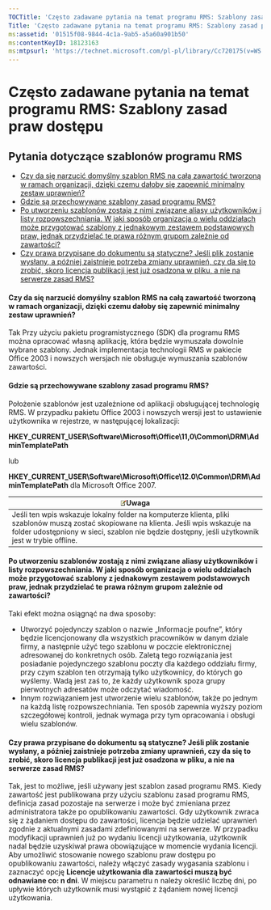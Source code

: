 ```yaml
---
TOCTitle: 'Często zadawane pytania na temat programu RMS: Szablony zasad praw dostępu'
Title: 'Często zadawane pytania na temat programu RMS: Szablony zasad praw dostępu'
ms:assetid: '01515f08-9844-4c1a-9ab5-a5a60a901b50'
ms:contentKeyID: 18123163
ms:mtpsurl: 'https://technet.microsoft.com/pl-pl/library/Cc720175(v=WS.10)'
---
```


Często zadawane pytania na temat programu RMS: Szablony zasad praw dostępu
==========================================================================

Pytania dotyczące szablonów programu RMS
----------------------------------------

-   [Czy da się narzucić domyślny szablon RMS na całą zawartość tworzoną w ramach organizacji, dzięki czemu dałoby się zapewnić minimalny zestaw uprawnień?](#bkmk_57)
-   [Gdzie są przechowywane szablony zasad programu RMS?](#bkmk_58)
-   [Po utworzeniu szablonów zostają z nimi związane aliasy użytkowników i listy rozpowszechniania. W jaki sposób organizacja o wielu oddziałach może przygotować szablony z jednakowym zestawem podstawowych praw, jednak przydzielać te prawa różnym grupom zależnie od zawartości?](#bkmk_59)
-   [Czy prawa przypisane do dokumentu są statyczne? Jeśli plik zostanie wysłany, a później zaistnieje potrzeba zmiany uprawnień, czy da się to zrobić, skoro licencja publikacji jest już osadzona w pliku, a nie na serwerze zasad RMS?](#bkmk_60)

<span id="BKMK_57"></span>
#### Czy da się narzucić domyślny szablon RMS na całą zawartość tworzoną w ramach organizacji, dzięki czemu dałoby się zapewnić minimalny zestaw uprawnień?

Tak Przy użyciu pakietu programistycznego (SDK) dla programu RMS można opracować własną aplikację, która będzie wymuszała dowolnie wybrane szablony. Jednak implementacja technologii RMS w pakiecie Office 2003 i nowszych wersjach nie obsługuje wymuszania szablonów zawartości.

<span id="BKMK_58"></span>
#### Gdzie są przechowywane szablony zasad programu RMS?

Położenie szablonów jest uzależnione od aplikacji obsługującej technologię RMS. W przypadku pakietu Office 2003 i nowszych wersji jest to ustawienie użytkownika w rejestrze, w następującej lokalizacji:

**HKEY\_CURRENT\_USER\\Software\\Microsoft\\Office\\11,0\\Common\\DRM\\AdminTemplatePath**

lub

**HKEY\_CURRENT\_USER\\Software\\Microsoft\\Office\\12.0\\Common\\DRM\\AdminTemplatePath** dla Microsoft Office 2007.

| ![](images/Cc720175.note(WS.10).gif)Uwaga                                                                                                                                                                     |
|--------------------------------------------------------------------------------------------------------------------------------------------------------------------------------------------------------------------------------------------|
| Jeśli ten wpis wskazuje lokalny folder na komputerze klienta, pliki szablonów muszą zostać skopiowane na klienta. Jeśli wpis wskazuje na folder udostępniony w sieci, szablon nie będzie dostępny, jeśli użytkownik jest w trybie offline. |

<span id="BKMK_59"></span>
#### Po utworzeniu szablonów zostają z nimi związane aliasy użytkowników i listy rozpowszechniania. W jaki sposób organizacja o wielu oddziałach może przygotować szablony z jednakowym zestawem podstawowych praw, jednak przydzielać te prawa różnym grupom zależnie od zawartości?

Taki efekt można osiągnąć na dwa sposoby:

-   Utworzyć pojedynczy szablon o nazwie „Informacje poufne”, który będzie licencjonowany dla wszystkich pracowników w danym dziale firmy, a następnie użyć tego szablonu w poczcie elektronicznej adresowanej do konkretnych osób. Zaletą tego rozwiązania jest posiadanie pojedynczego szablonu poczty dla każdego oddziału firmy, przy czym szablon ten otrzymają tylko użytkownicy, do których go wyślemy. Wadą jest zaś to, że każdy użytkownik spoza grupy pierwotnych adresatów może odczytać wiadomość.
-   Innym rozwiązaniem jest utworzenie wielu szablonów, także po jednym na każdą listę rozpowszechniania. Ten sposób zapewnia wyższy poziom szczegółowej kontroli, jednak wymaga przy tym opracowania i obsługi wielu szablonów.

<span id="BKMK_60"></span>
#### Czy prawa przypisane do dokumentu są statyczne? Jeśli plik zostanie wysłany, a później zaistnieje potrzeba zmiany uprawnień, czy da się to zrobić, skoro licencja publikacji jest już osadzona w pliku, a nie na serwerze zasad RMS?

Tak, jest to możliwe, jeśli używany jest szablon zasad programu RMS. Kiedy zawartość jest publikowana przy użyciu szablonu zasad programu RMS, definicja zasad pozostaje na serwerze i może być zmieniana przez administratora także po opublikowaniu zawartości. Gdy użytkownik zwraca się z żądaniem dostępu do zawartości, licencja będzie udzielać uprawnień zgodnie z aktualnymi zasadami zdefiniowanymi na serwerze. W przypadku modyfikacji uprawnień już po wydaniu licencji użytkowania, użytkownik nadal będzie uzyskiwał prawa obowiązujące w momencie wydania licencji. Aby umożliwić stosowanie nowego szablonu praw dostępu po opublikowaniu zawartości, należy włączyć zasady wygasania szablonu i zaznaczyć opcję **Licencje użytkowania dla zawartości muszą być odnawiane co: n dni**. W miejscu parametru n należy określić liczbę dni, po upływie których użytkownik musi wystąpić z żądaniem nowej licencji użytkowania.
